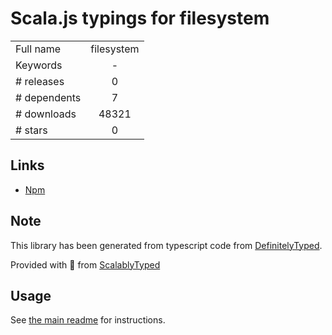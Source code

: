 
# Scala.js typings for filesystem




|                    |                 |
| ------------------ | :-------------: |
| Full name          | filesystem |
| Keywords           | - |
| # releases         | 0 |
| # dependents       | 7 |
| # downloads        | 48321 |
| # stars            | 0 |

## Links
- [Npm](https://www.npmjs.com/package/filesystem)
    


## Note
This library has been generated from typescript code from [DefinitelyTyped](https://definitelytyped.org).

Provided with :purple_heart: from [ScalablyTyped](https://github.com/oyvindberg/ScalablyTyped)

## Usage
See [the main readme](../../readme.md) for instructions.


